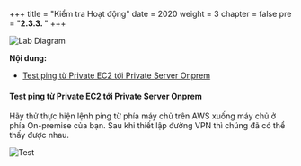 +++
title = "Kiểm tra Hoạt động"
date = 2020
weight = 3
chapter = false
pre = "<b>2.3.3. </b>"
+++

![Lab Diagram](/images/3/0.png)

**Nội dung:**
- [Test ping từ Private EC2 tới Private Server Onprem](#test-ping-từ-private-ec2-tới-private-server-onprem)

#### Test ping từ Private EC2 tới Private Server Onprem

Hãy thử thực hiện lệnh ping từ phía máy chủ trên AWS xuống máy chủ ở phía On-premise của bạn. Sau khi thiết lập đường VPN thì chúng đã có thể thấy được nhau.

![Test](/images/3/20.png)
